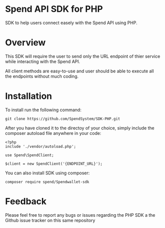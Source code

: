 # Spend API SDK for PHP
SDK to help users connect easely with the Spend API using PHP.

# Overview
This SDK will require the user to send only the URL endpoint of thier service while interacting with the Spend API.

All client methods are easy-to-use and user should be able to execute all the endpoints without much coding.

# Installation

To install run the following command:

```
git clone https://github.com/SpendSystem/SDK-PHP.git
```

After you have cloned it to the directoy of your choice, simply include the composer autoload file anywhere in your code:

````
<?php
include './vendor/autoload.php';

use Spend\SpendClient;

$client = new SpendClient('{ENDPOINT_URL}');
````

You can also install SDK using composer:

````
composer require spend/Spendwallet-sdk
````

# Feedback
Please feel free to report any bugs or issues regarding the PHP SDK a the Github issue tracker on this same repository